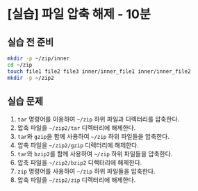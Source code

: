 # [실습] 파일 압축 해제 - 10분

## 실습 전 준비

```bash
mkdir -p ~/zip/inner
cd ~/zip
touch file1 file2 file3 inner/inner_file1 inner/inner_file2
mkdir -p ~/zip2
```

## 실습 문제

1. `tar` 명령어를 이용하여 `~/zip` 하위 파일과 디렉터리를 압축한다.
2. 압축 파일을 `~/zip2/tar` 디렉터리에 해제한다.
3. `tar`와 `gzip`을 함께 사용하여 `~/zip` 하위 파일들을 압축한다.
4. 압축 파일을 `~/zip2/gzip` 디렉터리에 해제한다.
5. `tar`와 `bzip2`를 함께 사용하여 `~/zip` 하위 파일들을 압축한다.
6. 압축 파일을 `~/zip2/bzip2` 디렉터리에 해제한다.
7. `zip` 명령어를 사용하여 `~/zip` 하위 파일들을 압축한다.
8. 압축 파일을 `~/zip2/zip` 디렉터리에 해제한다.
